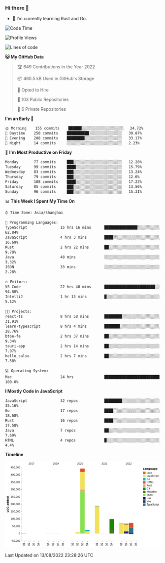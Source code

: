 ### Hi there 👋

- 🌱 I’m currently learning Rust and Go.

<!--START_SECTION:waka-->
![Code Time](http://img.shields.io/badge/Code%20Time-661%20hrs%2059%20mins-blue)

![Profile Views](http://img.shields.io/badge/Profile%20Views-0-blue)

![Lines of code](https://img.shields.io/badge/From%20Hello%20World%20I%27ve%20Written-975%20Thousand%20lines%20of%20code-blue)

**🐱 My GitHub Data** 

> 🏆 649 Contributions in the Year 2022
 > 
> 📦 460.5 kB Used in GitHub's Storage 
 > 
> 💼 Opted to Hire
 > 
> 📜 103 Public Repositories 
 > 
> 🔑 6 Private Repositories  
 > 
**I'm an Early 🐤** 

```text
🌞 Morning    155 commits    ██████░░░░░░░░░░░░░░░░░░░   24.72% 
🌆 Daytime    250 commits    ██████████░░░░░░░░░░░░░░░   39.87% 
🌃 Evening    208 commits    ████████░░░░░░░░░░░░░░░░░   33.17% 
🌙 Night      14 commits     ░░░░░░░░░░░░░░░░░░░░░░░░░   2.23%

```
📅 **I'm Most Productive on Friday** 

```text
Monday       77 commits     ███░░░░░░░░░░░░░░░░░░░░░░   12.28% 
Tuesday      99 commits     ████░░░░░░░░░░░░░░░░░░░░░   15.79% 
Wednesday    83 commits     ███░░░░░░░░░░░░░░░░░░░░░░   13.24% 
Thursday     79 commits     ███░░░░░░░░░░░░░░░░░░░░░░   12.6% 
Friday       108 commits    ████░░░░░░░░░░░░░░░░░░░░░   17.22% 
Saturday     85 commits     ███░░░░░░░░░░░░░░░░░░░░░░   13.56% 
Sunday       96 commits     ███░░░░░░░░░░░░░░░░░░░░░░   15.31%

```


📊 **This Week I Spent My Time On** 

```text
⌚︎ Time Zone: Asia/Shanghai

💬 Programming Languages: 
TypeScript               15 hrs 16 mins      ███████████████░░░░░░░░░░   62.84% 
JavaScript               4 hrs 3 mins        ████░░░░░░░░░░░░░░░░░░░░░   16.69% 
Rust                     2 hrs 22 mins       ██░░░░░░░░░░░░░░░░░░░░░░░   9.78% 
Java                     48 mins             ░░░░░░░░░░░░░░░░░░░░░░░░░   3.32% 
JSON                     33 mins             ░░░░░░░░░░░░░░░░░░░░░░░░░   2.28%

🔥 Editors: 
VS Code                  22 hrs 46 mins      ███████████████████████░░   94.88% 
IntelliJ                 1 hr 13 mins        █░░░░░░░░░░░░░░░░░░░░░░░░   5.12%

🐱‍💻 Projects: 
react-ts                 8 hrs 58 mins       ████████░░░░░░░░░░░░░░░░░   31.91% 
learn-typescript         8 hrs 4 mins        ███████░░░░░░░░░░░░░░░░░░   28.76% 
btoe-fe                  2 hrs 37 mins       ██░░░░░░░░░░░░░░░░░░░░░░░   9.34% 
tauri-app                2 hrs 14 mins       ██░░░░░░░░░░░░░░░░░░░░░░░   7.97% 
hello_salvo              2 hrs 7 mins        ██░░░░░░░░░░░░░░░░░░░░░░░   7.58%

💻 Operating System: 
Mac                      24 hrs              █████████████████████████   100.0%

```

**I Mostly Code in JavaScript** 

```text
JavaScript               32 repos            ████████░░░░░░░░░░░░░░░░░   35.16% 
Go                       17 repos            ████░░░░░░░░░░░░░░░░░░░░░   18.68% 
Rust                     16 repos            ████░░░░░░░░░░░░░░░░░░░░░   17.58% 
Java                     7 repos             ██░░░░░░░░░░░░░░░░░░░░░░░   7.69% 
HTML                     4 repos             █░░░░░░░░░░░░░░░░░░░░░░░░   4.4%

```


**Timeline**

![Chart not found](https://raw.githubusercontent.com/elton/elton/main/charts/bar_graph.png) 


 Last Updated on 13/08/2022 23:28:26 UTC
<!--END_SECTION:waka-->

<!--
**elton/elton** is a ✨ _special_ ✨ repository because its `README.md` (this file) appears on your GitHub profile.

Here are some ideas to get you started:

- 🔭 I’m currently working on ...
- 🌱 I’m currently learning ...
- 👯 I’m looking to collaborate on ...
- 🤔 I’m looking for help with ...
- 💬 Ask me about ...
- 📫 How to reach me: ...
- 😄 Pronouns: ...
- ⚡ Fun fact: ...
-->
